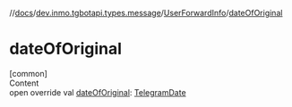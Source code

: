 //[docs](../../../index.md)/[dev.inmo.tgbotapi.types.message](../index.md)/[UserForwardInfo](index.md)/[dateOfOriginal](date-of-original.md)



# dateOfOriginal  
[common]  
Content  
open override val [dateOfOriginal](date-of-original.md): [TelegramDate](../../dev.inmo.tgbotapi.types/-telegram-date/index.md)  




